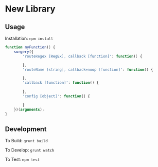 New Library
===========

Usage
-----

Installation: `npm install`

```javascript
function myFunction() {
    surgery({
        'routeRegex [RegEx], callback [function]': function() {

        },
        'routeName [string], callback=noop [function]': function() {

        },
        'callback [function]': function() {
            
        },
        'config [object]': function() {

        }
    })(arguments);
}
```

Development
-----------

To Build: `grunt build`

To Develop: `grunt watch`

To Test: `npm test`
